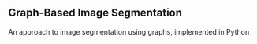 ## Graph-Based Image Segmentation
An approach to image segmentation using graphs, implemented in Python 

